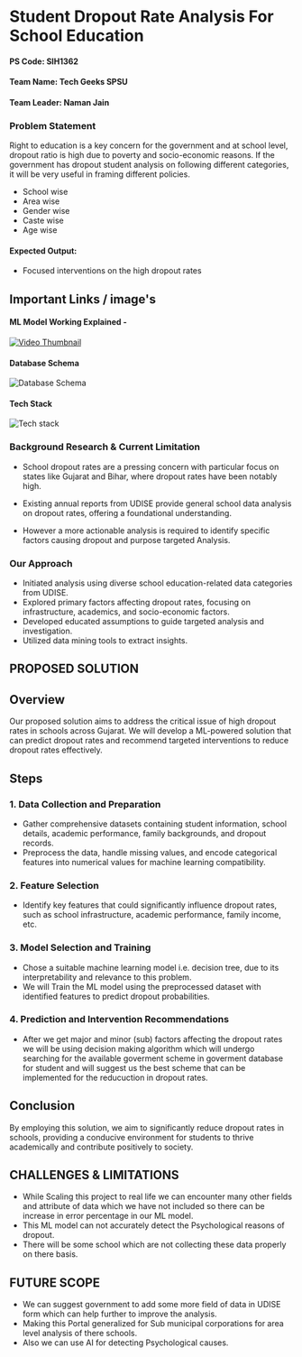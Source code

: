 
# Student Dropout Rate Analysis For School Education

#### PS Code: SIH1362
#### Team Name: Tech Geeks SPSU
#### Team Leader: Naman Jain

### Problem Statement
Right to education is a key concern for the government and at school level, dropout ratio is high due to poverty and socio-economic reasons.
If the government has dropout student analysis on following different categories, it will be very useful in framing different policies. 
- School wise
- Area wise
- Gender wise
- Caste wise
- Age wise

#### Expected Output: 
- Focused interventions on the high dropout rates

## Important Links / image's 

#### **ML Model Working Explained -**

[![Video Thumbnail](https://media.discordapp.net/attachments/1160441694228070421/1160442056964067398/Tech_Geeks.png?ex=6534ace2&is=652237e2&hm=e09ee2267d808ddcff3928b73e0ab0d2a87d4e7f87b50df1586e0115375871a)](https://drive.google.com/file/d/1cUEzTOVvPbsDY5DWHBTTbBJMkv_LLgNb/view?usp=sharing)

#### **Database Schema**

![Database Schema](https://media.discordapp.net/attachments/1160441694228070421/1160442857417621545/other_pages.png?ex=6534ada1&is=652238a1&hm=99f58db18ee7f3ef4c80b3b6ca085f1767b6b4138fe5ce6ee7ba4d77c4173421&=&width=1402&height=662)

#### **Tech Stack**

![Tech stack](https://media.discordapp.net/attachments/1160441694228070421/1160443285186289784/1page.png?ex=6534ae07&is=65223907&hm=847c52a16af309f29c5a2ba5564c0864414539a421c2dd08171914e93d3bb94f&=&width=1177&height=662)




### Background Research & Current Limitation 

- School dropout rates are a pressing concern with particular focus on states like Gujarat and Bihar, where dropout rates have been notably high.

- Existing annual reports from UDISE provide general school data analysis on dropout rates, offering a foundational understanding.

- However a more actionable analysis is required to identify specific factors causing dropout and purpose targeted Analysis. 

### Our Approach

- Initiated analysis using diverse school education-related data categories from UDISE.
- Explored primary factors affecting dropout rates, focusing on infrastructure, academics, and socio-economic factors.
- Developed educated assumptions to guide targeted analysis and investigation.
- Utilized data mining tools to extract insights. 

## PROPOSED SOLUTION

## Overview
Our proposed solution aims to address the critical issue of high dropout rates in schools across Gujarat. We will develop a ML-powered solution that can predict dropout rates and recommend targeted interventions to reduce dropout rates effectively.

## Steps

### 1. **Data Collection and Preparation**
   - Gather comprehensive datasets containing student information, school details, academic performance, family backgrounds, and dropout records.
   - Preprocess the data, handle missing values, and encode categorical features into numerical values for machine learning compatibility.

### 2. **Feature Selection**
   - Identify key features that could significantly influence dropout rates, such as school infrastructure, academic performance, family income, etc.

### 3. **Model Selection and Training**
   - Chose a suitable machine learning model i.e. decision tree, due to its interpretability and relevance to this problem.
   - We will Train the ML model using the preprocessed dataset with identified features to predict dropout probabilities.

### 4. **Prediction and Intervention Recommendations**
   - After we get major and minor (sub) factors affecting the dropout rates we will be using decision making algorithm which will undergo searching for the available goverment scheme in goverment database for student and will suggest us the best scheme that can be implemented for the reducuction in dropout rates.

## Conclusion
By employing this solution, we aim to significantly reduce dropout rates in schools, providing a conducive environment for students to thrive academically and contribute positively to society.

## CHALLENGES & LIMITATIONS

- While Scaling this project to real life we can encounter many other fields and attribute of data which we have not included so there can be increase in error percentage in our ML model.
- This ML model can not accurately detect the Psychological reasons of dropout.
- There will be some school which are not collecting these data properly on there basis.

## FUTURE SCOPE

- We can suggest government to add some more field of data in UDISE form which can help further to improve the analysis.
- Making this Portal generalized for Sub municipal corporations for area level analysis of there schools.
- Also we can use AI for detecting Psychological causes.
